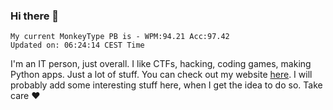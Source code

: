 ### Hi there 👋
<!-- PB START -->
```
My current MonkeyType PB is - WPM:94.21 Acc:97.42
Updated on: 06:24:14 CEST Time
```
<!-- PB END -->
I'm an IT person, just overall. I like CTFs, hacking, coding games, making Python apps. Just a lot of stuff.
You can check out my website [here](https://skill3472.github.io/).
I will probably add some interesting stuff here, when I get the idea to do so. Take care ❤️
